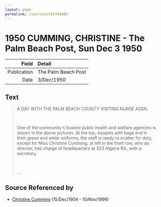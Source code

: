 ```yaml
---
layout: page
permalink: /sources/s41744483
---
```


# 1950 CUMMING, CHRISTINE - The Palm Beach Post, Sun Dec 3 1950

Field | Detail
---:|:---
Publication | The Palm Beach Post
Date | 3/Dec/1950

## Text

> A DAY WITH THE PALM BEACH COUNTY VISITING NURSE ASSN.
>
> <br/>
>
> One of the community's busiest public health and welfare agencies is shown in the above pictures. At the top, équipes with bags and in their green and white uniforms, the staff is ready to scatter for duty, except for Miss Christine Cumming, at left in the front row, who as director, has charge of headquarters at 323 Algeria Rd., with a secretary.
>
> <br/>
>
> ...
>

## Source Referenced by

* [Christine Cumming](../people/@24328630@-christine-cumming-b1904-12-15-d1996-11-10.md) (15/Dec/1904 - 10/Nov/1996)
